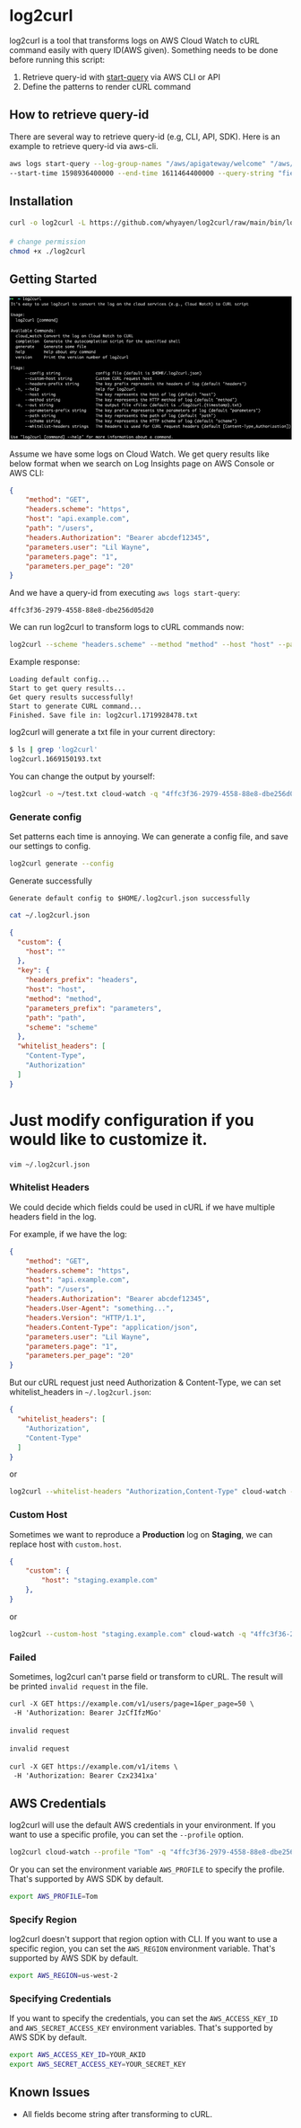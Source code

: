 # log2curl
log2curl is a tool that transforms logs on AWS Cloud Watch to cURL command easily with query ID(AWS given).
Something needs to be done before running this script:
1. Retrieve query-id with [start-query](https://docs.aws.amazon.com/cli/latest/reference/logs/start-query.html) via AWS CLI or API
2. Define the patterns to render cURL command

## How to retrieve query-id
There are several way to retrieve query-id (e.g, CLI, API, SDK). Here is an example to retrieve query-id via aws-cli.

```bash
aws logs start-query --log-group-names "/aws/apigateway/welcome" "/aws/lambda/Test01" \
--start-time 1598936400000 --end-time 1611464400000 --query-string "fields @timestamp, @message"
```

## Installation

```bash
curl -o log2curl -L https://github.com/whyayen/log2curl/raw/main/bin/log2curl-arm64-darwin

# change permission
chmod +x ./log2curl
```


## Getting Started
![log2curl](https://raw.githubusercontent.com/whyayen/log2curl/main/example.png)

Assume we have some logs on Cloud Watch. We get query results like below format when we search on Log Insights page on AWS Console or AWS CLI:
```json
{
    "method": "GET",
    "headers.scheme": "https",
    "host": "api.example.com",
    "path": "/users",
    "headers.Authorization": "Bearer abcdef12345",
    "parameters.user": "Lil Wayne",
    "parameters.page": "1",
    "parameters.per_page": "20"
}
```

And we have a query-id from executing `aws logs start-query`: 
```
4ffc3f36-2979-4558-88e8-dbe256d05d20
```

We can run log2curl to transform logs to cURL commands now:
```bash
log2curl --scheme "headers.scheme" --method "method" --host "host" --path "path" --headers-prefix "headers" --parameters-prefix "parameters" cloud-watch -q "4ffc3f36-2979-4558-88e8-dbe256d05d20"
```

Example response:
```
Loading default config...
Start to get query results...
Get query results successfully!
Start to generate CURL command...
Finished. Save file in: log2curl.1719928478.txt
```

log2curl will generate a txt file in your current directory:
```bash
$ ls | grep 'log2curl'
log2curl.1669150193.txt
```

You can change the output by yourself:

```bash
log2curl -o ~/test.txt cloud-watch -q "4ffc3f36-2979-4558-88e8-dbe256d05d20"
```

### Generate config
Set patterns each time is annoying. We can generate a config file, and save our settings to config.

```bash
log2curl generate --config
```

Generate successfully
```
Generate default config to $HOME/.log2curl.json successfully
```

```bash
cat ~/.log2curl.json
```

```json
{
  "custom": {
    "host": ""
  },
  "key": {
    "headers_prefix": "headers",
    "host": "host",
    "method": "method",
    "parameters_prefix": "parameters",
    "path": "path",
    "scheme": "scheme"
  },
  "whitelist_headers": [
    "Content-Type",
    "Authorization"
  ]
}
```

# Just modify configuration if you would like to customize it.

```bash
vim ~/.log2curl.json
```
### Whitelist Headers
We could decide which fields could be used in cURL if we have multiple headers field in the log.

For example, if we have the log:
```json
{
    "method": "GET",
    "headers.scheme": "https",
    "host": "api.example.com",
    "path": "/users",
    "headers.Authorization": "Bearer abcdef12345",
    "headers.User-Agent": "something...",
    "headers.Version": "HTTP/1.1",
    "headers.Content-Type": "application/json",
    "parameters.user": "Lil Wayne",
    "parameters.page": "1",
    "parameters.per_page": "20"
}
```

But our cURL request just need Authorization & Content-Type, we can set whitelist_headers in `~/.log2curl.json`:

```json
{
  "whitelist_headers": [
    "Authorization",
    "Content-Type"
  ]
}
```

or

```bash
log2curl --whitelist-headers "Authorization,Content-Type" cloud-watch -q "4ffc3f36-2979-4558-88e8-dbe256d05d20"
```

### Custom Host
Sometimes we want to reproduce a **Production** log on **Staging**, we can replace host with `custom.host`.

```json
{
    "custom": {
        "host": "staging.example.com"
    },
}
```

or

```bash
log2curl --custom-host "staging.example.com" cloud-watch -q "4ffc3f36-2979-4558-88e8-dbe256d05d20"
```

### Failed
Sometimes, log2curl can't parse field or transform to cURL. The result will be printed `invalid request` in the file.

```
curl -X GET https://example.com/v1/users/page=1&per_page=50 \ 
 -H 'Authorization: Bearer JzCfIfzMGo'

invalid request

invalid request

curl -X GET https://example.com/v1/items \ 
 -H 'Authorization: Bearer Czx2341xa'
```

## AWS Credentials
log2curl will use the default AWS credentials in your environment. If you want to use a specific profile, you can set the `--profile` option.
```bash
log2curl cloud-watch --profile "Tom" -q "4ffc3f36-2979-4558-88e8-dbe256d05d20"
```

Or you can set the environment variable `AWS_PROFILE` to specify the profile.
That's supported by AWS SDK by default.
```bash
export AWS_PROFILE=Tom
```

### Specify Region
log2curl doesn't support that region option with CLI. If you want to use a specific region, you can set the `AWS_REGION` environment variable.
That's supported by AWS SDK by default.
```bash
export AWS_REGION=us-west-2
```

### Specifying Credentials
If you want to specify the credentials, you can set the `AWS_ACCESS_KEY_ID` and `AWS_SECRET_ACCESS_KEY` environment variables.
That's supported by AWS SDK by default.
```bash
export AWS_ACCESS_KEY_ID=YOUR_AKID
export AWS_SECRET_ACCESS_KEY=YOUR_SECRET_KEY
```

## Known Issues
- All fields become string after transforming to cURL.
